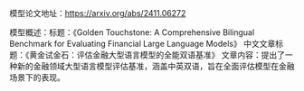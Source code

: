 模型论文地址：https://arxiv.org/abs/2411.06272

模型概述：标题：《Golden Touchstone: A Comprehensive Bilingual Benchmark for Evaluating Financial Large Language Models》
中文文章标题：《黄金试金石：评估金融大型语言模型的全能双语基准》
文章内容：提出了一种新的金融领域大型语言模型评估基准，涵盖中英双语，旨在全面评估模型在金融场景下的表现。
